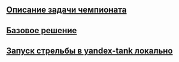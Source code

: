 ## [Описание задачи чемпионата](https://github.com/sat2707/hlcupdocs/blob/master/HOWTO.md)

## [Базовое решение](https://github.com/sat2707/hlcupdocs/blob/master/EXAMPLE.md)

## [Запуск стрельбы в yandex-tank локально](https://github.com/sat2707/hlcupdocs/blob/master/TANK.md)
